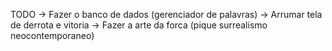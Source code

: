 
TODO
-> Fazer o banco de dados (gerenciador de palavras)
-> Arrumar tela de derrota e vitoria
-> Fazer a arte da forca (pique surrealismo neocontemporaneo)

